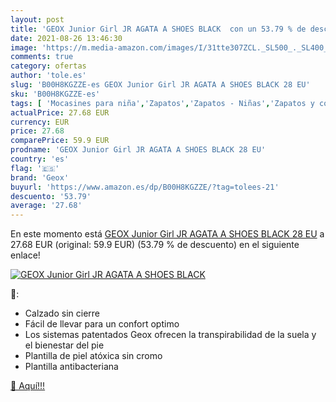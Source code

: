 ```yaml
---
layout: post
title: 'GEOX Junior Girl JR AGATA A SHOES BLACK  con un 53.79 % de descuento'
date: 2021-08-26 13:46:30
image: 'https://m.media-amazon.com/images/I/31tte307ZCL._SL500_._SL400_.jpg'
comments: true
category: ofertas
author: 'tole.es'
slug: 'B00H8KGZZE-es GEOX Junior Girl JR AGATA A SHOES BLACK 28 EU'
sku: 'B00H8KGZZE-es'
tags: [ 'Mocasines para niña','Zapatos','Zapatos - Niñas','Zapatos y complementos','geox', ]
actualPrice: 27.68 EUR
currency: EUR
price: 27.68
comparePrice: 59.9 EUR
prodname: 'GEOX Junior Girl JR AGATA A SHOES BLACK 28 EU'
country: 'es'
flag: '🇪🇸'
brand: 'Geox'
buyurl: 'https://www.amazon.es/dp/B00H8KGZZE/?tag=tolees-21'
descuento: '53.79'
average: '27.68'
---
```


En este momento está [GEOX Junior Girl JR AGATA A SHOES BLACK 28 EU](https://www.amazon.es/dp/B00H8KGZZE/?tag=tolees-21) a 27.68 EUR (original: 59.9 EUR) (53.79 %  de descuento) en el siguiente enlace!

[![GEOX Junior Girl JR AGATA A SHOES BLACK ](https://m.media-amazon.com/images/I/31tte307ZCL._SL500_._SL400_.jpg)](https://www.amazon.es/dp/B00H8KGZZE/?tag=tolees-21)

🔎:

- Calzado sin cierre
- Fácil de llevar para un confort optimo
- Los sistemas patentados Geox ofrecen la transpirabilidad de la suela y el bienestar del pie
- Plantilla de piel atóxica sin cromo
- Plantilla antibacteriana

[🛒 Aquí!!!](https://www.amazon.es/dp/B00H8KGZZE/?tag=tolees-21)
